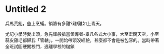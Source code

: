 # Untitled 2

兵馬荒亂，釜上烹蟻。領籌有多難?難!難如上青天。

尤記小學時愛出頭，急先鋒般搶當領導者-舉凡各式大小事，大至宏闊天空，小至蒜皮雞毛都歸我「管轄」。一開始帶頭沒經驗，甚麼都不會是被包容的。當時帶著全班試圖硬闖校門，逃離學校的枷鎖